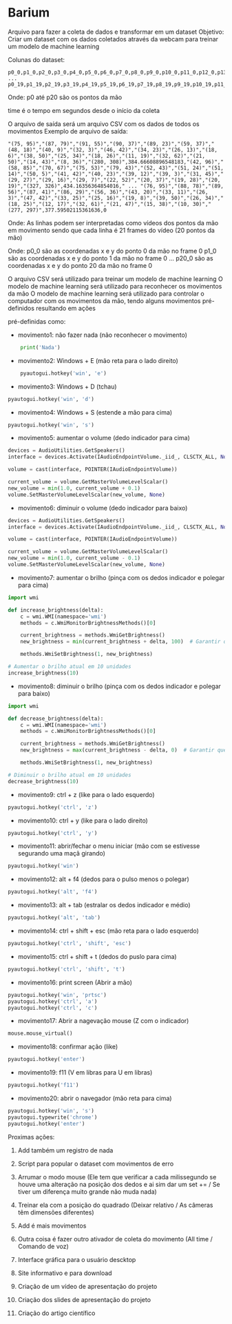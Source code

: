 # Barium

Arquivo para fazer a coleta de dados e transformar em um dataset
Objetivo: Criar um dataset com os dados coletados através da webcam para treinar um modelo de machine learning

Colunas do dataset:
```csv
p0_0,p1_0,p2_0,p3_0,p4_0,p5_0,p6_0,p7_0,p8_0,p9_0,p10_0,p11_0,p12_0,p13_0,p14_0,p15_0,p16_0,p17_0,p18_0,p19_0,p20_0,diagonal0,referencial0,p0_1,p1_1,p2_1,p3_1,p4_1,p5_1,p6_1,p7_1,p8_1,p9_1,p10_1,p11_1,p12_1,p13_1,p14_1,p15_1,p16_1,p17_1,p18_1,p19_1,p20_1,diagonal1,referencial1 ... p0_19,p1_19,p2_19,p3_19,p4_19,p5_19,p6_19,p7_19,p8_19,p9_19,p10_19,p11_19,p12_19,p13_19,p14_19,p15_19,p16_19,p17_19,p18_19,p19_19,p20_19,diagonal19,referencial19,movimento
```

Onde:
p0 até p20 são os pontos da mão

time é o tempo em segundos desde o início da coleta

O arquivo de saída será um arquivo CSV com os dados de todos os movimentos
Exemplo de arquivo de saída:
```csv
"(75, 95)","(87, 79)","(91, 55)","(90, 37)","(89, 23)","(59, 37)","(48, 18)","(40, 9)","(32, 3)","(46, 42)","(34, 23)","(26, 13)","(18, 6)","(38, 50)","(25, 34)","(18, 26)","(11, 19)","(32, 62)","(21, 50)","(14, 43)","(8, 36)","(280, 308)",384.66608896548183,"(42, 96)","(58, 85)","(70, 67)","(75, 53)","(79, 43)","(52, 43)","(51, 24)","(51, 14)","(50, 5)","(41, 42)","(40, 23)","(39, 12)","(39, 3)","(31, 45)","(29, 27)","(29, 16)","(29, 7)","(22, 52)","(20, 37)","(19, 28)","(20, 19)","(327, 326)",434.16356364854016," ... "(76, 95)","(88, 78)","(89, 56)","(87, 41)","(86, 29)","(56, 36)","(43, 20)","(33, 11)","(26, 3)","(47, 42)","(33, 25)","(25, 16)","(19, 8)","(39, 50)","(26, 34)","(18, 25)","(12, 17)","(32, 61)","(21, 47)","(15, 38)","(10, 30)","(277, 297)",377.59502115361636,0
```

Onde:
As linhas podem ser interpretadas como vídeos dos pontos da mão em movimento sendo que cada linha é 21 frames do vídeo (20 pontos da mão) 

Onde:
p0_0 são as coordenadas x e y do ponto 0 da mão no frame 0
p1_0 são as coordenadas x e y do ponto 1 da mão no frame 0
...
p20_0 são as coordenadas x e y do ponto 20 da mão no frame 0

O arquivo CSV será utilizado para treinar um modelo de machine learning
O modelo de machine learning será utilizado para reconhecer os movimentos da mão
O modelo de machine learning será utilizado para controlar o computador com os movimentos da mão, tendo alguns movimentos pré-definidos resultando em ações 

pré-definidas como:

- movimento1: não fazer nada (não reconhecer o movimento)
```python
    print('Nada')
```

- movimento2: Windows + E (mão reta para o lado direito)
```python
    pyautogui.hotkey('win', 'e')
```

- movimento3: Windows + D (tchau)
```python
pyautogui.hotkey('win', 'd')
```

- movimento4: Windows + S (estende a mão para cima)
```python
pyautogui.hotkey('win', 's')
```

- movimento5: aumentar o volume (dedo indicador para cima)
```python
devices = AudioUtilities.GetSpeakers()
interface = devices.Activate(IAudioEndpointVolume._iid_, CLSCTX_ALL, None)

volume = cast(interface, POINTER(IAudioEndpointVolume))

current_volume = volume.GetMasterVolumeLevelScalar()
new_volume = min(1.0, current_volume + 0.1)
volume.SetMasterVolumeLevelScalar(new_volume, None)
```

- movimento6: diminuir o volume (dedo indicador para baixo)
```python
devices = AudioUtilities.GetSpeakers()
interface = devices.Activate(IAudioEndpointVolume._iid_, CLSCTX_ALL, None)

volume = cast(interface, POINTER(IAudioEndpointVolume))

current_volume = volume.GetMasterVolumeLevelScalar()
new_volume = min(1.0, current_volume - 0.1)
volume.SetMasterVolumeLevelScalar(new_volume, None)
```

- movimento7: aumentar o brilho (pinça com os dedos indicador e polegar para cima)
```python
import wmi

def increase_brightness(delta):
    c = wmi.WMI(namespace='wmi')
    methods = c.WmiMonitorBrightnessMethods()[0]

    current_brightness = methods.WmiGetBrightness()
    new_brightness = min(current_brightness + delta, 100)  # Garantir que o brilho não ultrapasse 100

    methods.WmiSetBrightness(1, new_brightness)

# Aumentar o brilho atual em 10 unidades
increase_brightness(10)
```

- movimento8: diminuir o brilho (pinça com os dedos indicador e polegar para baixo)
```python
import wmi

def decrease_brightness(delta):
    c = wmi.WMI(namespace='wmi')
    methods = c.WmiMonitorBrightnessMethods()[0]

    current_brightness = methods.WmiGetBrightness()
    new_brightness = max(current_brightness - delta, 0)  # Garantir que o brilho não seja negativo

    methods.WmiSetBrightness(1, new_brightness)

# Diminuir o brilho atual em 10 unidades
decrease_brightness(10)
```

- movimento9:  ctrl + z (like para o lado esquerdo)
```python
pyautogui.hotkey('ctrl', 'z')
```

- movimento10: ctrl + y (like para o lado direito)
```python
pyautogui.hotkey('ctrl', 'y')
```

- movimento11: abrir/fechar o menu iniciar (mão com se estivesse segurando uma maçã girando)
```python
pyautogui.hotkey('win')
```

- movimento12: alt + f4 (dedos para o pulso menos o polegar)
```python
pyautogui.hotkey('alt', 'f4')
```
- movimento13: alt + tab (estralar os dedos indicador e médio)
```python
pyautogui.hotkey('alt', 'tab')
```

- movimento14: ctrl + shift + esc (mão reta para o lado esquerdo)
```python
pyautogui.hotkey('ctrl', 'shift', 'esc')
```

- movimento15: ctrl + shift + t (dedos do puslo para cima)
```python
pyautogui.hotkey('ctrl', 'shift', 't')
```

- movimento16: print screen (Abrir a mão)
```python
pyautogui.hotkey('win', 'prtsc')
pyautogui.hotkey('ctrl', 'a')
pyautogui.hotkey('ctrl', 'c')
```

- movimento17: Abrir a nagevação mouse (Z com o indicador)
```python
mouse.mouse_virtual()
```

- movimento18: confirmar ação (like)
```python
pyautogui.hotkey('enter')
```

- movimento19: f11 (V em libras para U em libras)
```python
pyautogui.hotkey('f11')
```

- movimento20: abrir o navegador (mão reta para cima)
```python
pyautogui.hotkey('win', 's')
pyautogui.typewrite('chrome')
pyautogui.hotkey('enter')
```

Proximas ações:

1. Add também um registro de nada

2. Script para popular o dataset com movimentos de erro

3. Arrumar o modo mouse (Ele tem que verificar a cada milissegundo  se houve uma alteração na posição dos dedos e ai sim dar um set += / Se tiver um diferença muito grande não muda nada)

4. Treinar ela com a posição do quadrado (Deixar relativo / As câmeras têm dimensões diferentes)

5. Add é mais movimentos

6. Outra coisa é fazer outro ativador de coleta do movimento (All time / Comando de voz)

7. Interface gráfica para o usuário descktop

8. Site informativo e para download

9. Criação de um vídeo de apresentação do projeto

10. Criação dos slides de apresentação do projeto

11. Criação do artigo científico
